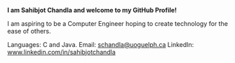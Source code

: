 **I am Sahibjot Chandla and welcome to my GitHub Profile!**

I am aspiring to be a Computer Engineer hoping to create technology for the ease of others.

Languages: C and Java. 
Email: schandla@uoguelph.ca
LinkedIn: www.linkedin.com/in/sahibjotchandla
